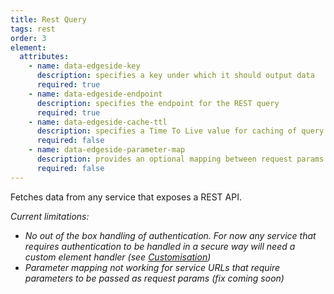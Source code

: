 ```yaml
---
title: Rest Query
tags: rest
order: 3
element:
  attributes:
    - name: data-edgeside-key
      description: specifies a key under which it should output data
      required: true
    - name: data-edgeside-endpoint
      description: specifies the endpoint for the REST query
      required: true
    - name: data-edgeside-cache-ttl
      description: specifies a Time To Live value for caching of query results in the Cloudflare cache, in seconds (default = 60)
      required: false
    - name: data-edgeside-parameter-map
      description: provides an optional mapping between request params or URL segments in the original page request and parameters to the query. (see [Parameter Mapping](/parametermapping))
      required: false
---
```

Fetches data from any service that exposes a REST API.

*Current limitations:*
* *No out of the box handling of authentication. For now any service that requires authentication to be handled in a secure way will need a custom element handler (see [Customisation](/customisation))*
* *Parameter mapping not working for service URLs that require parameters to be passed as request params (fix coming soon)*
